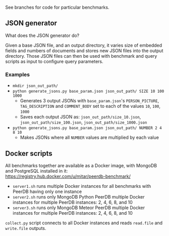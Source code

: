 See branches for code for particular benchmarks.

## JSON generator ##

What does the JSON generator do?

Given a base JSON file, and an output directory, it varies size of embedded fields and numbers of documents and stores new JSON files into the output directory. Those JSON files can then be used with benchmark and query scripts as input to configure query parameters.

### Examples ###

* `mkdir json_out_path/`
* `python generate_jsons.py base_param.json json_out_path/ SIZE 10 100 1000`
  * Generates 3 output JSONs with `base_param.json`'s `PERSON_PICTURE`, `TAG_DESCRIPTION` and `COMMENT_BODY` set to each of the values `10`, `100`, `1000`
  * Saves each output JSON as: `json_out_path/size_10.json`, `json_out_path/size_100.json`, `json_out_path/size_1000.json`
* `python generate_jsons.py base_param.json json_out_path/ NUMBER 2 4 8 10`
    * Makes JSONs where all `NUMBER` values are multiplied by each value

## Docker scripts ##

All benchmarks together are available as a Docker image, with MongoDB and PostgreSQL installed in it: https://registry.hub.docker.com/u/mitar/peerdb-benchmark/

* `server1.sh` runs multiple Docker instances for all benchmarks with PeerDB having only one instance
* `server2.sh` runs only MongoDB Python PeerDB multiple Docker instances for multiple PeerDB instances: 2, 4, 6, 8, and 10
 * `server3.sh` runs only MongoDB Meteor PeerDB multiple Docker instances for multiple PeerDB instances: 2, 4, 6, 8, and 10

`collect.py` script connects to all Docker instances and reads `read.file` and `write.file` outputs.
